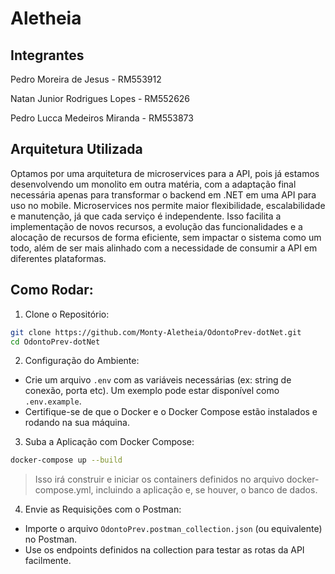 # Aletheia

## Integrantes

Pedro Moreira de Jesus - RM553912

Natan Junior Rodrigues Lopes - RM552626

Pedro Lucca Medeiros Miranda - RM553873

## Arquitetura Utilizada

Optamos por uma arquitetura de microservices para a API, pois já estamos desenvolvendo um monolito em outra matéria, com a adaptação final necessária apenas para transformar o backend em .NET em uma API para uso no mobile. Microservices nos permite maior flexibilidade, escalabilidade e manutenção, já que cada serviço é independente. Isso facilita a implementação de novos recursos, a evolução das funcionalidades e a alocação de recursos de forma eficiente, sem impactar o sistema como um todo, além de ser mais alinhado com a necessidade de consumir a API em diferentes plataformas.


## Como Rodar:

1. Clone o Repositório:

```bash
git clone https://github.com/Monty-Aletheia/OdontoPrev-dotNet.git
cd OdontoPrev-dotNet
```

2. Configuração do Ambiente:

- Crie um arquivo `.env` com as variáveis necessárias (ex: string de conexão, porta etc). Um exemplo pode estar disponível como `.env.example`.
- Certifique-se de que o Docker e o Docker Compose estão instalados e rodando na sua máquina.

3. Suba a Aplicação com Docker Compose:

```bash
docker-compose up --build
```

>Isso irá construir e iniciar os containers definidos no arquivo docker-compose.yml, incluindo a aplicação e, se houver, o banco de dados.

4. Envie as Requisições com o Postman:

- Importe o arquivo `OdontoPrev.postman_collection.json` (ou equivalente) no Postman.
- Use os endpoints definidos na collection para testar as rotas da API facilmente.
